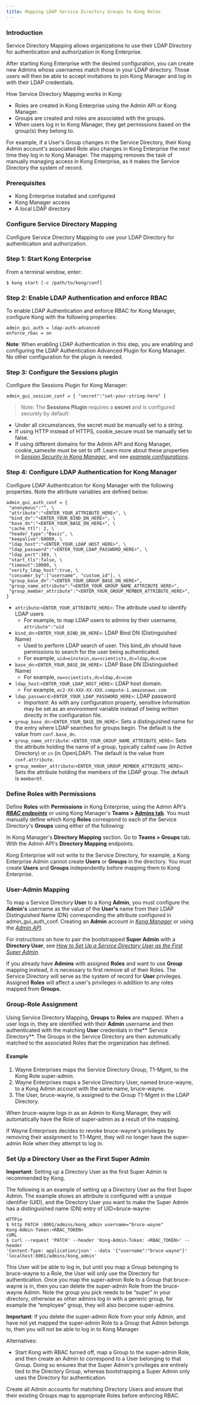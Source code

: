 ```yaml
---
title: Mapping LDAP Service Directory Groups to Kong Roles
---
```


### Introduction

Service Directory Mapping allows organizations to use their LDAP Directory for authentication and authorization in Kong Enterprise.

After starting Kong Enterprise with the desired configuration, you can create new Admins whose usernames match those in your LDAP directory. Those users will then be able to accept invitations to join Kong Manager and log in with their LDAP credentials.

How Service Directory Mapping works in Kong:
* Roles are created in Kong Enterprise using the Admin API or Kong Manager.
* Groups are created and roles are associated with the groups.
* When users log in to Kong Manager, they get permissions based on the group(s) they belong to.

For example, if a User's Group changes in the Service Directory, their Kong Admin account's associated Role also changes in Kong Enterprise the next time they log in to Kong Manager. The mapping removes the task of manually managing access in Kong Enterprise, as it makes the Service Directory the system of record.

### Prerequisites

* Kong Enterprise installed and configured
* Kong Manager access
* A local LDAP directory

### Configure Service Directory Mapping

Configure Service Directory Mapping to use your LDAP Directory for authentication and authorization.

### Step 1: Start Kong Enterprise

From a terminal window, enter:

```
$ kong start [-c /path/to/kong/conf]
```

### Step 2: Enable LDAP Authentication and enforce RBAC

To enable LDAP Authentication and enforce RBAC for Kong Manager, configure Kong with the following properties:

```
admin_gui_auth = ldap-auth-advanced
enforce_rbac = on
```

**Note**: When enabling LDAP Authentication in this step, you are enabling and configuring the LDAP Authentication Advanced Plugin for Kong Manager. No other configuration for the plugin is needed.

### Step 3: Configure the Sessions plugin

Configure the Sessions Plugin for Kong Manager:

```
admin_gui_session_conf = { "secret":"set-your-string-here" }
```

>Note: The **Sessions Plugin** requires a **secret** and is configured securely by default:

* Under all circumstances, the secret must be manually set to a string.
*  If using HTTP instead of HTTPS, cookie_secure must be manually set to false.
*  If using different domains for the Admin API and Kong Manager, cookie_samesite must be set to off. Learn more about these properties in [_Session Security in Kong Manager_](/enterprise/{{page.kong_version}}/kong-manager/authentication/sessions/#session-security), and see [_example configurations_](/enterprise/{{page.kong_version}}/kong-manager/authentication/sessions/#example-configurations).

### Step 4: Configure LDAP Authentication for Kong Manager

Configure LDAP Authentication for Kong Manager with the following properties. Note the attribute variables are defined below:

```
admin_gui_auth_conf = {
 "anonymous":"", \
 "attribute":"<ENTER_YOUR_ATTRIBUTE_HERE>", \
 "bind_dn":"<ENTER_YOUR_BIND_DN_HERE>", \
 "base_dn":"<ENTER_YOUR_BASE_DN_HERE>", \
 "cache_ttl": 2, \
 "header_type":"Basic", \
 "keepalive":60000, \
 "ldap_host":"<ENTER_YOUR_LDAP_HOST_HERE>", \
 "ldap_password":"<ENTER_YOUR_LDAP_PASSWORD_HERE>", \
 "ldap_port":389, \
 "start_tls":false, \
 "timeout":10000, \
 "verify_ldap_host":true, \
 "consumer_by":["username", "custom_id"], \
 "group_base_dn":"<ENTER_YOUR_GROUP_BASE_DN_HERE>",
 "group_name_attribute":"<ENTER_YOUR_GROUP_NAME_ATTRIBUTE_HERE>",
 "group_member_attribute":"<ENTER_YOUR_GROUP_MEMBER_ATTRIBUTE_HERE>",
}
```

* `attribute`:`<ENTER_YOUR_ATTRIBUTE_HERE>`: The attribute used to identify LDAP users
    * For example, to map LDAP users to admins by their username, `attribute":"uid`
* `bind_dn`:`<ENTER_YOUR_BIND_DN_HERE>`: LDAP Bind DN (Distinguished Name)
    * Used to perform LDAP search of user. This bind_dn should have permissions to search for the user being authenticated.
    * For example, `uid=einstein,ou=scientists,dc=ldap,dc=com`
* `base_dn`:`<ENTER_YOUR_BASE_DN_HERE>`: LDAP Base DN (Distinguished Name)
    * For example, `ou=scientists,dc=ldap,dc=com`
* `ldap_host`:`<ENTER_YOUR_LDAP_HOST_HERE>`: LDAP host domain.
    * For example, `ec2-XX-XXX-XX-XXX.compute-1.amazonaws.com`
* `ldap_password`:`<ENTER_YOUR_LDAP_PASSWORD_HERE>`: LDAP password
    * *Important*: As with any configuration property, sensitive information may be set as an environment variable instead of being written directly in the configuration file.
* `group_base_dn`:`<ENTER_YOUR_BASE_DN_HERE>`: Sets a distinguished name for the entry where LDAP searches for groups begin. The default is the value from `conf.base_dn`.
* `group_name_attribute`: `<ENTER_YOUR_GROUP_NAME_ATTRIBUTE_HERE>`: Sets the attribute holding the name of a group, typically called `name` (in Active Directory) or `cn` (in OpenLDAP). The default is the value from `conf.attribute`.
* `group_member_attribute`:`<ENTER_YOUR_GROUP_MEMBER_ATTRIBUTE_HERE>`: Sets the attribute holding the members of the LDAP group. The default is `memberOf`.

### Define Roles with Permissions

Define **Roles** with **Permissions** in Kong Enterprise, using the Admin API's [**_RBAC endpoints_**](https://docs.konghq.com/enterprise/latest/admin-api/rbac/reference/#update-or-create-a-role) or using Kong Manager's **Teams > [Admins tab](https://docs.konghq.com/enterprise/latest/kong-manager/administration/admins/invite/#using-the-organization-page-to-manage-users)**. You must manually define which Kong **Roles** correspond to each of the Service Directory's **Groups** using either of the following:

In Kong Manager's **Directory Mapping** section. Go to **Teams > Groups** tab.
With the Admin API's **Directory Mapping** endpoints.

Kong Enterprise will not write to the Service Directory, for example, a Kong Enterprise Admin cannot create **Users** or **Groups** in the directory. You must create **Users** and **Groups** independently before mapping them to Kong Enterprise.

### User-Admin Mapping

To map a Service Directory **User** to a Kong **Admin**, you must configure the **Admin's** username as the value of the **User's** name from their LDAP Distinguished Name (DN) corresponding the attribute configured in admin_gui_auth_conf. Creating an **Admin** account in [_Kong Manager_](https://docs.konghq.com/enterprise/latest/kong-manager/administration/admins/add-admin/) or using the [_Admin API_](https://docs.konghq.com/enterprise/latest/admin-api/admins/reference/#invite-an-admin).

For instructions on how to pair the bootstrapped **Super Admin** with a **Directory User**, see [_How to Set Up a Service Directory User as the First Super Admin_](/enterprise/{{page.kong_version}}/kong-manager/service-directory-mapping/#set-up-a-directory-user-as-the-first-super-admin).

If you already have **Admins** with assigned **Roles** and want to use **Group** mapping instead, it is necessary to first remove all of their Roles. The Service Directory will serve as the system of record for **User** privileges. Assigned **Roles** will affect a user's privileges in addition to any roles mapped from **Groups.**

### Group-Role Assignment

Using Service Directory Mapping, **Groups** to **Roles** are mapped. When a user logs in, they are identified with their **Admin** username and then authenticated with the matching **User** credentials in the** Service Directory**. The Groups in the Service Directory are then automatically matched to the associated Roles that the organization has defined.

#### Example

1. Wayne Enterprises maps the Service Directory Group, T1-Mgmt, to the Kong Role super-admin.
2. Wayne Enterprises maps a Service Directory User, named bruce-wayne, to a Kong Admin account with the same name, bruce-wayne.
3. The User, bruce-wayne, is assigned to the Group T1-Mgmt in the LDAP Directory.


When bruce-wayne logs in as an Admin to Kong Manager, they will automatically have the Role of super-admin as a result of the mapping.

If Wayne Enterprises decides to revoke bruce-wayne's privileges by removing their assignment to T1-Mgmt, they will no longer have the super-admin Role when they attempt to log in.

### Set Up a Directory User as the First Super Admin

**Important**: Setting up a Directory User as the first Super Admin is recommended by Kong.


The following is an example of setting up a Directory User as the first Super Admin.
The example shows an attribute is configured with a unique identifier (UID), and the Directory User you want to make the Super Admin has a distinguished name (DN) entry of UID=bruce-wayne:

```
HTTPie
$ http PATCH :8001/admins/kong_admin username="bruce-wayne"
Kong-Admin-Token:<RBAC_TOKEN>
cURL
$ curl --request 'PATCH' --header 'Kong-Admin-Token: <RBAC_TOKEN>' --header
'Content-Type: application/json' --data '{"username":"bruce-wayne"}'
'localhost:8001/admins/kong_admin'
```

This User will be able to log in, but until you map a Group belonging to bruce-wayne to a Role, the User will only use the Directory for authentication. Once you map the super-admin Role to a Group that bruce-wayne is in, then you can delete the super-admin Role from the bruce-wayne Admin. Note the group you pick needs to be “super” in your directory, otherwise as other admins log in with a generic group, for example the “employee” group, they will also become super-admins.

**Important**: If you delete the super-admin Role from your only Admin, and have not yet mapped the super-admin Role to a Group that Admin belongs to, then you will not be able to log in to Kong Manager.

Alternatives:

* Start Kong with RBAC turned off, map a Group to the super-admin Role, and then create an Admin to correspond to a User belonging to that Group. Doing so ensures that the Super Admin's privileges are entirely tied to the Directory Group, whereas bootstrapping a Super Admin only uses the Directory for authentication.

Create all Admin accounts for matching Directory Users and ensure that their existing Groups map to appropriate Roles before enforcing RBAC.
